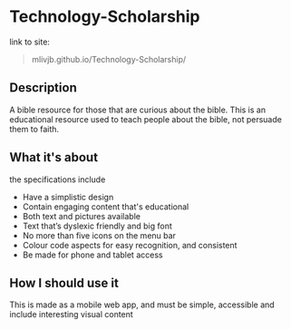 # Technology-Scholarship
link to site:
> mlivjb.github.io/Technology-Scholarship/ 
## Description 
A bible resource for those that are curious about the bible. This is an educational resource used to teach people about the bible, not persuade them to faith. 
## What it's about
the specifications include 
- Have a simplistic design
- Contain engaging content that's educational
- Both text and pictures available
- Text that’s dyslexic friendly and big font 
- No more than five icons on the menu bar
- Colour code aspects for easy recognition, and consistent
- Be made for phone and tablet access 

## How I should use it
This is made as a mobile web app, and must be simple, accessible and include interesting visual content 